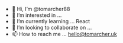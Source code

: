 - 👋 Hi, I’m @tomarcher88
- 👀 I’m interested in ...
- 🌱 I’m currently learning ... React
- 💞️ I’m looking to collaborate on ... 
- 📫 How to reach me ... hello@tomarcher.uk

<!---
tomarcher88/tomarcher88 is a ✨ special ✨ repository because its `README.md` (this file) appears on your GitHub profile.
You can click the Preview link to take a look at your changes.
--->
